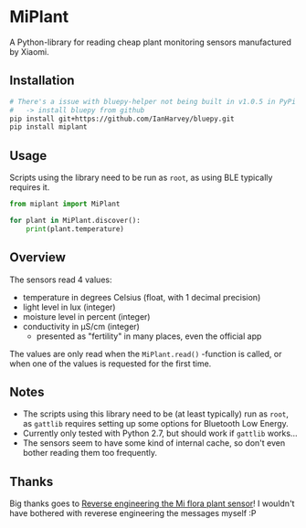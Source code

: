 # MiPlant #

A Python-library for reading cheap plant monitoring sensors manufactured by Xiaomi.

## Installation

```sh
# There's a issue with bluepy-helper not being built in v1.0.5 in PyPi
#   -> install bluepy from github
pip install git+https://github.com/IanHarvey/bluepy.git
pip install miplant
```

## Usage

Scripts using the library need to be run as `root`, as using BLE typically requires it.
```python
from miplant import MiPlant

for plant in MiPlant.discover():
    print(plant.temperature)
```

## Overview

The sensors read 4 values:

- temperature in degrees Celsius (float, with 1 decimal precision)
- light level in lux (integer)
- moisture level in percent (integer)
- conductivity in µS/cm (integer)
    - presented as "fertility" in many places, even the official app

The values are only read when the `MiPlant.read()` -function is called, or
when one of the values is requested for the first time.

## Notes

- The scripts using this library need to be (at least typically) run as `root`,
  as `gattlib` requires setting up some options for Bluetooth Low Energy.
- Currently only tested with Python 2.7, but should work if `gattlib` works...
- The sensors seem to have some kind of internal cache, so don't even bother reading them too frequently.

## Thanks

Big thanks goes to
[Reverse engineering the Mi flora plant sensor](https://www.open-homeautomation.com/2016/08/23/reverse-engineering-the-mi-plant-sensor/)!
I wouldn't have bothered with reverese engineering the messages myself :P
